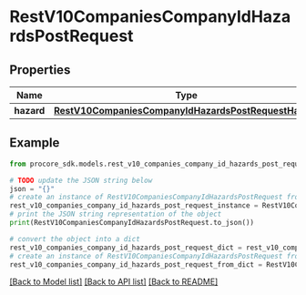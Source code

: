 # RestV10CompaniesCompanyIdHazardsPostRequest


## Properties

Name | Type | Description | Notes
------------ | ------------- | ------------- | -------------
**hazard** | [**RestV10CompaniesCompanyIdHazardsPostRequestHazard**](RestV10CompaniesCompanyIdHazardsPostRequestHazard.md) |  | 

## Example

```python
from procore_sdk.models.rest_v10_companies_company_id_hazards_post_request import RestV10CompaniesCompanyIdHazardsPostRequest

# TODO update the JSON string below
json = "{}"
# create an instance of RestV10CompaniesCompanyIdHazardsPostRequest from a JSON string
rest_v10_companies_company_id_hazards_post_request_instance = RestV10CompaniesCompanyIdHazardsPostRequest.from_json(json)
# print the JSON string representation of the object
print(RestV10CompaniesCompanyIdHazardsPostRequest.to_json())

# convert the object into a dict
rest_v10_companies_company_id_hazards_post_request_dict = rest_v10_companies_company_id_hazards_post_request_instance.to_dict()
# create an instance of RestV10CompaniesCompanyIdHazardsPostRequest from a dict
rest_v10_companies_company_id_hazards_post_request_from_dict = RestV10CompaniesCompanyIdHazardsPostRequest.from_dict(rest_v10_companies_company_id_hazards_post_request_dict)
```
[[Back to Model list]](../README.md#documentation-for-models) [[Back to API list]](../README.md#documentation-for-api-endpoints) [[Back to README]](../README.md)


